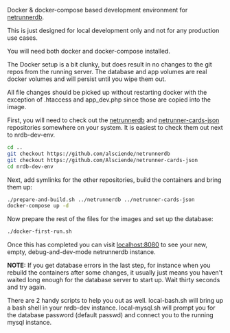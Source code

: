 Docker & docker-compose based development environment for
[netrunnerdb](https://github.com/alsciende/netrunnerdb).

This is just designed for local development only and not for any production use cases.

You will need both docker and docker-compose installed.

The Docker setup is a bit clunky, but does result in no changes to the git
repos from the running server. The database and app volumes are real docker
volumes and will persist until you wipe them out.

All file changes should be picked up without restarting docker with the
exception of .htaccess and app_dev.php since those are copied into the image.

First, you will need to check out the
[netrunnerdb](https://github.com/alsciende/netrunnerdb) and
[netrunner-cards-json](https://github.com/Alsciende/netrunner-cards-json)
repositories somewhere on your system. It is easiest to check them out next to
nrdb-dev-env.

```sh
cd ..
git checkout https://github.com/alsciende/netrunnerdb
git checkout https://github.com/Alsciende/netrunner-cards-json
cd nrdb-dev-env
```

Next, add symlinks for the other repositories, build the containers and bring
them up:

```sh
./prepare-and-build.sh ../netrunnerdb ../netrunner-cards-json
docker-compose up -d
```

Now prepare the rest of the files for the images and set up the database:
```sh
./docker-first-run.sh
```

Once this has completed you can visit [localhost:8080](http://localhost:8080)
to see your new, empty, debug-and-dev-mode netrunnerdb instance.

**NOTE:** If you get database errors in the last step, for instance when you
rebuild the containers after some changes, it usually just means you haven't
waited long enough for the database server to start up. Wait thirty seconds and
try again.

There are 2 handy scripts to help you out as well.  local-bash.sh will bring up
a bash shell in your nrdb-dev instance. local-mysql.sh will prompt you for the
database password (default passwd) and connect you to the running mysql
instance.
